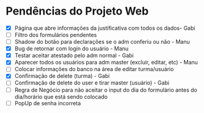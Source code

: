 # Pendências do Projeto Web

- [X]  Página que abre informações da justificativa com todos os dados- Gabi
- [ ]  Filtro dos formulários pendentes
- [ ]  Shadow do botão para declarações se o adm conferiu ou não - Manu
- [X]  Bug de retornar com login do usuário - Manu
- [X]  Testar aceitar atestado pelo adm normal - Gabi
- [X]  Aparecer todos os usuários para adm master (excluir, editar, etc) - Manu
- [ ]  Colocar informações do banco na área de editar turma/usuário
- [X]  Confirmação de delete (turma) - Gabi 
- [ ]  Confirmação de delete do user e tirar master (usuário) - Gabi
- [ ]  Regra de Negócio para não aceitar o input do dia do formulário antes do dia/horário que está sendo colocado
- [ ]  PopUp de senha incorreta